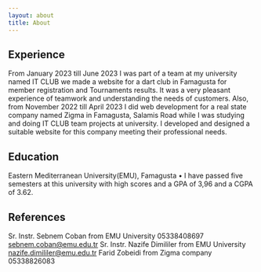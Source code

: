 ```yaml
---
layout: about
title: About
---
```


## Experience

From January 2023 till June 2023 I was part of a team at my university named IT CLUB we made a website for a dart club in Famagusta for member registration and Tournaments results. It was a very pleasant experience of teamwork and understanding the needs of customers. Also, from November 2022 till April 2023 I did web development for a real state company named Zigma in Famagusta, Salamis Road while I was studying and doing IT CLUB team projects at university. I developed and designed a suitable website for this company meeting their professional needs.

## Education
Eastern Mediterranean University(EMU), Famagusta
•	I have passed five semesters at this university with high scores and a GPA of 3,96 and a CGPA of 3.62.

## References
Sr. Instr. Sebnem Coban from EMU University
05338408697
sebnem.coban@emu.edu.tr
Sr. Instr. Nazife Dimililer from EMU University
nazife.dimililer@emu.edu.tr
Farid Zobeidi from Zigma company
05338826083
